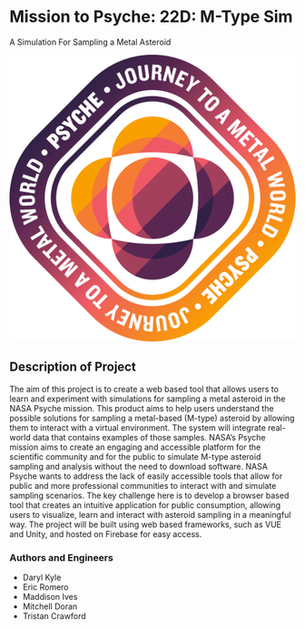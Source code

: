 # Mission to Psyche: 22D: M-Type Sim
A Simulation For Sampling a Metal Asteroid

![Logo](Psyche_LogoAssets/Badge_Solid/Color/Psyche_BadgeSolid_Color-PNG.png)

## Description of Project
The aim of this project is to create a web based tool that allows users to learn and 
experiment with simulations for sampling a metal asteroid in the NASA Psyche mission. 
This product aims to help users understand the possible solutions for sampling a 
metal-based (M-type) asteroid by allowing them to interact with a virtual environment. 
The system will integrate real-world data that contains examples of those samples. 
NASA’s Psyche mission aims to create an engaging and accessible platform for the 
scientific community and for the public to simulate M-type asteroid sampling and 
analysis without the need to download software.  NASA Psyche wants to address the lack 
of easily accessible tools that allow for public and more professional communities to 
interact with and simulate sampling scenarios. The key challenge here is to develop a 
browser based tool that creates an intuitive application for public consumption, 
allowing users to visualize, learn and interact with asteroid sampling in a meaningful 
way. The project will be built using web based frameworks, such as VUE and Unity, and 
hosted on Firebase for easy access.

### Authors and Engineers
* Daryl Kyle
* Eric Romero
* Maddison Ives
* Mitchell Doran
* Tristan Crawford
